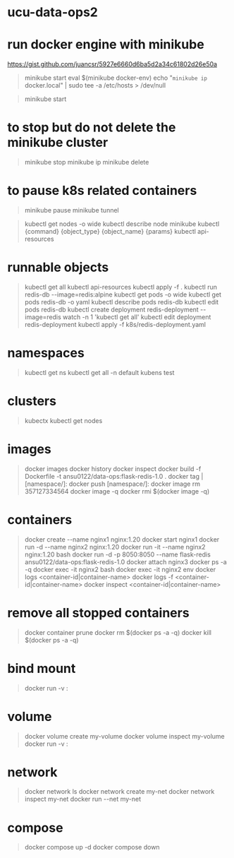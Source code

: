 # ucu-data-ops2

# run docker engine with minikube
https://gist.github.com/juancsr/5927e6660d6ba5d2a34c61802d26e50a
> minikube start
> eval $(minikube docker-env)
> echo "`minikube ip` docker.local" | sudo tee -a /etc/hosts > /dev/null

> minikube start
# to stop but do not delete the minikube cluster
> minikube stop
> minikube ip
> minikube delete
# to pause k8s related containers
> minikube pause
> minikube tunnel


> kubectl get nodes -o wide
> kubectl describe node minikube
> kubectl {command} {object_type} {object_name} {params}
> kubectl api-resources
# runnable objects
> kubectl get all
> kubectl api-resources
> kubectl apply -f .
> kubectl run redis-db --image=redis:alpine
> kubectl get pods -o wide
> kubectl get pods redis-db -o yaml
> kubectl describe pods redis-db
> kubectl edit pods redis-db
> kubectl create deployment redis-deployment --image=redis
> watch -n 1 'kubectl get all'
> kubectl edit deployment redis-deployment
> kubectl apply -f k8s/redis-deployment.yaml
# namespaces
> kubectl get ns
> kubectl get all -n default
> kubens test
# clusters
> kubectx
> kubectl get nodes

# images
> docker images
> docker history <image-tag>
> docker inspect <image-id>
> docker build -f Dockerfile -t ansu0122/data-ops:flask-redis-1.0 .
> docker tag <image-id>|<image-name> [namespace/]<repo-name>:<image-tag>
> docker push [namespace/]<repo-name>:<image-tag>
> docker image rm 357127334564
> docker image -q
> docker rmi $(docker image -q)

# containers
> docker create --name nginx1 nginx:1.20
> docker start nginx1
> docker run -d --name nginx2 nginx:1.20
> docker run -it --name nginx2 nginx:1.20 bash
> docker run -d -p 8050:8050 --name flask-redis ansu0122/data-ops:flask-redis-1.0
> docker attach nginx3
> docker ps -a -q
> docker exec -it nginx2 bash
> docker exec -it nginx2 env
> docker logs <container-id|container-name>
> docker logs -f <container-id|container-name>
> docker inspect <container-id|container-name>
# remove all stopped containers
> docker container prune
> docker rm $(docker ps -a -q)
> docker kill $(docker ps -a -q)

# bind mount
> docker run -v <directory-on-host-machine>:<mount-point-in-container> <img>

# volume
> docker volume create my-volume
> docker volume inspect my-volume
> docker run -v <volume-name>:<mount-point-in-container> <img>

# network
> docker network ls
> docker network create my-net
> docker network inspect my-net
> docker run --net my-net <image>

# compose 
> docker compose up -d
> docker compose down

